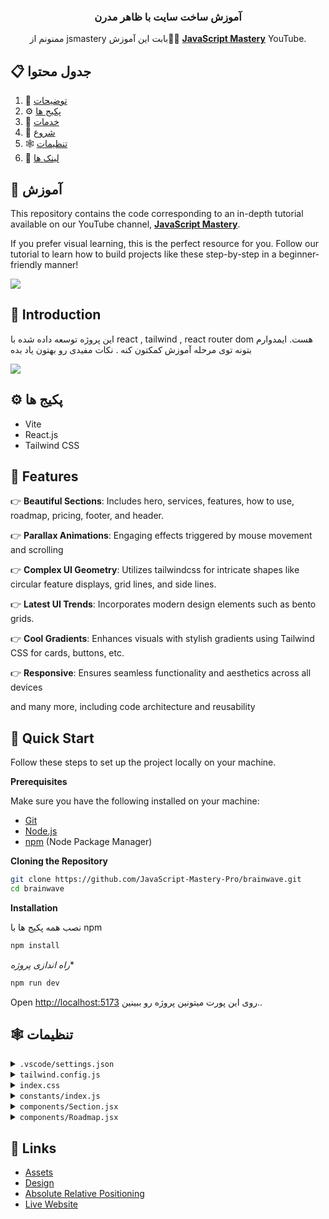 <div align="center">
  

  <h3 align="center">آموزش ساخت سایت با ظاهر مدرن</h3>

   <div align="center">
     ممنونم از jsmastery بابت این آموزش🙏🌹 <a href="https://www.youtube.com/@javascriptmastery/videos" target="_blank"><b>JavaScript Mastery</b></a> YouTube.
    </div>
</div>

## 📋 <a name="table">جدول محتوا</a>

1. 🤖 [توضیحات](#introduction)
2. ⚙️ [پکیج ها](#tech-stack)
3. 🔋 [خدمات](#features)
4. 🤸 [شروع](#quick-start)
5. 🕸️ [تنظیمات](#snippets)
6. 🔗 [لینک ها](#links)


## 🚨 آموزش

This repository contains the code corresponding to an in-depth tutorial available on our YouTube channel, <a href="https://www.youtube.com/@javascriptmastery/videos" target="_blank"><b>JavaScript Mastery</b></a>.

If you prefer visual learning, this is the perfect resource for you. Follow our tutorial to learn how to build projects like these step-by-step in a beginner-friendly manner!

<a href="https://youtu.be/B91wc5dCEBA" target="_blank"><img src="https://github.com/sujatagunale/EasyRead/assets/151519281/1736fca5-a031-4854-8c09-bc110e3bc16d" /></a>

## <a name="introduction">🤖 Introduction</a>
این پروژه توسعه داده شده با react , tailwind , react router dom هست. ایمدوارم بتونه توی مرحله آموزش کمکتون کنه . نکات مفیدی رو بهتون یاد بده

<a href="https://discord.com/invite/n6EdbFJ" target="_blank"><img src="https://github.com/sujatagunale/EasyRead/assets/151519281/618f4872-1e10-42da-8213-1d69e486d02e" /></a>

## <a name="tech-stack">⚙️ پکیج ها</a>

- Vite
- React.js
- Tailwind CSS

## <a name="features">🔋 Features</a>

👉 **Beautiful Sections**: Includes hero, services, features, how to use, roadmap, pricing, footer, and header.

👉 **Parallax Animations**: Engaging effects triggered by mouse movement and scrolling

👉 **Complex UI Geometry**: Utilizes tailwindcss for intricate shapes like circular feature displays, grid lines, and side lines.

👉 **Latest UI Trends**: Incorporates modern design elements such as bento grids.

👉 **Cool Gradients**: Enhances visuals with stylish gradients using Tailwind CSS for cards, buttons, etc.

👉 **Responsive**: Ensures seamless functionality and aesthetics across all devices

and many more, including code architecture and reusability

## <a name="quick-start">🤸 Quick Start</a>

Follow these steps to set up the project locally on your machine.

**Prerequisites**

Make sure you have the following installed on your machine:

- [Git](https://git-scm.com/)
- [Node.js](https://nodejs.org/en)
- [npm](https://www.npmjs.com/) (Node Package Manager)

**Cloning the Repository**

```bash
git clone https://github.com/JavaScript-Mastery-Pro/brainwave.git
cd brainwave
```

**Installation**

نصب همه پکیج ها با npm
```bash
npm install
```

*راه اندازی پروژه**

```bash
npm run dev
```

Open [http://localhost:5173](http://localhost:5173) روی این پورت میتونین پروژه رو ببینین..

## <a name="snippets">🕸️ تنظیمات</a>

<details>
<summary><code>.vscode/settings.json</code></summary>

```json
{
  "editor.defaultFormatter": "esbenp.prettier-vscode",
  "editor.formatOnSave": true,
  "editor.codeActionsOnSave": {
    "source.fixAll.eslint": "explicit",
    "source.addMissingImports": "explicit"
  },
  "prettier.tabWidth": 2,
  "prettier.useTabs": false,
  "prettier.semi": true,
  "prettier.singleQuote": false,
  "prettier.jsxSingleQuote": false,
  "prettier.trailingComma": "es5",
  "prettier.arrowParens": "always",
  "[javascriptreact]": {
    "editor.defaultFormatter": "esbenp.prettier-vscode"
  },
  "[css]": {
    "editor.defaultFormatter": "vscode.css-language-features"
  },
  "[svg]": {
    "editor.defaultFormatter": "jock.svg"
  }
}
```

</details>

<details>
<summary><code>tailwind.config.js</code></summary>

```javascript
/** @type {import('tailwindcss').Config} */
import { fontFamily } from "tailwindcss/defaultTheme";
import plugin from "tailwindcss/plugin";

export default {
  content: [
    "./index.html",
    "./src/**/*.{js,ts,jsx,tsx}",
    "./public/assets/**/*.{js,ts,jsx,tsx}",
  ],
  theme: {
    extend: {
      colors: {
        color: {
          1: "#AC6AFF",
          2: "#FFC876",
          3: "#FF776F",
          4: "#7ADB78",
          5: "#858DFF",
          6: "#FF98E2",
        },
        stroke: {
          1: "#26242C",
        },
        n: {
          1: "#FFFFFF",
          2: "#CAC6DD",
          3: "#ADA8C3",
          4: "#757185",
          5: "#3F3A52",
          6: "#252134",
          7: "#15131D",
          8: "#0E0C15",
          9: "#474060",
          10: "#43435C",
          11: "#1B1B2E",
          12: "#2E2A41",
          13: "#6C7275",
        },
      },
      fontFamily: {
        sans: ["var(--font-sora)", ...fontFamily.sans],
        code: "var(--font-code)",
        grotesk: "var(--font-grotesk)",
      },
      letterSpacing: {
        tagline: ".15em",
      },
      spacing: {
        0.25: "0.0625rem",
        7.5: "1.875rem",
        15: "3.75rem",
      },
      opacity: {
        15: ".15",
      },
      transitionDuration: {
        DEFAULT: "200ms",
      },
      transitionTimingFunction: {
        DEFAULT: "linear",
      },
      zIndex: {
        1: "1",
        2: "2",
        3: "3",
        4: "4",
        5: "5",
      },
      borderWidth: {
        DEFAULT: "0.0625rem",
      },
      backgroundImage: {
        "radial-gradient": "radial-gradient(var(--tw-gradient-stops))",
        "conic-gradient":
          "conic-gradient(from 225deg, #FFC876, #79FFF7, #9F53FF, #FF98E2, #FFC876)",
        "benefit-card-1": "url(assets/benefits/card-1.svg)",
        "benefit-card-2": "url(assets/benefits/card-2.svg)",
        "benefit-card-3": "url(assets/benefits/card-3.svg)",
        "benefit-card-4": "url(assets/benefits/card-4.svg)",
        "benefit-card-5": "url(assets/benefits/card-5.svg)",
        "benefit-card-6": "url(assets/benefits/card-6.svg)",
      },
    },
  },
  plugins: [
    plugin(function ({ addBase, addComponents, addUtilities }) {
      addBase({});
      addComponents({
        ".container": {
          "@apply max-w-[77.5rem] mx-auto px-5 md:px-10 lg:px-15 xl:max-w-[87.5rem]":
            {},
        },
        ".h1": {
          "@apply font-semibold text-[2.5rem] leading-[3.25rem] md:text-[2.75rem] md:leading-[3.75rem] lg:text-[3.25rem] lg:leading-[4.0625rem] xl:text-[3.75rem] xl:leading-[4.5rem]":
            {},
        },
        ".h2": {
          "@apply text-[1.75rem] leading-[2.5rem] md:text-[2rem] md:leading-[2.5rem] lg:text-[2.5rem] lg:leading-[3.5rem] xl:text-[3rem] xl:leading-tight":
            {},
        },
        ".h3": {
          "@apply text-[2rem] leading-normal md:text-[2.5rem]": {},
        },
        ".h4": {
          "@apply text-[2rem] leading-normal": {},
        },
        ".h5": {
          "@apply text-2xl leading-normal": {},
        },
        ".h6": {
          "@apply font-semibold text-lg leading-8": {},
        },
        ".body-1": {
          "@apply text-[0.875rem] leading-[1.5rem] md:text-[1rem] md:leading-[1.75rem] lg:text-[1.25rem] lg:leading-8":
            {},
        },
        ".body-2": {
          "@apply font-light text-[0.875rem] leading-6 md:text-base": {},
        },
        ".caption": {
          "@apply text-sm": {},
        },
        ".tagline": {
          "@apply font-grotesk font-light text-xs tracking-tagline uppercase":
            {},
        },
        ".quote": {
          "@apply font-code text-lg leading-normal": {},
        },
        ".button": {
          "@apply font-code text-xs font-bold uppercase tracking-wider": {},
        },
      });
      addUtilities({
        ".tap-highlight-color": {
          "-webkit-tap-highlight-color": "rgba(0, 0, 0, 0)",
        },
      });
    }),
  ],
};
```

</details>

<details>
<summary><code>index.css</code></summary>

```css
@import url("https://fonts.googleapis.com/css2?family=Sora:wght@300;400;600&display=swap");
@import url("https://fonts.googleapis.com/css2?family=Source+Code+Pro:wght@400;600;700&display=swap");
@import url("https://fonts.googleapis.com/css2?family=Space+Grotesk:wght@300&display=swap");

@import "tailwindcss";

:root {
  --font-sora: "Sora", sans-serif;
  --font-code: "Source Code Pro", monospace;
  --font-grotesk: "Space Grotesk", sans-serif;
  color-scheme: dark;
}

* {
  scroll-behavior: smooth;
}

.text-n-1 {
  color: "#FFFFFF";
}
.text-n-2 {
  color: "#CAC6DD";
}
.text-n-3 {
  color: "#ADA8C3";
}
.text-n-4 {
  color: "#757185";
}
.text-n-5 {
  color: "#3F3A52";
}
.text-n-6 {
  color: "#252134";
}
.text-n-7 {
  color: "#15131D";
}
.text-n-8 {
  color: "#0E0C15";
}
.text-n-9 {
  color: "#474060";
}
.text-n-10 {
  color: "#43435C";
}
.text-n-11 {
  color: "#1B1B2E";
}
.text-n-12 {
  color: "#2E2A41";
}
.text-n-13 {
  color: "#6C7275";
}

.bg-n-1 {
  background-color: "#FFFFFF";
}
.bg-n-2 {
  background-color: "#CAC6DD";
}
.bg-n-3 {
  background-color: "#ADA8C3";
}
.bg-n-4 {
  background-color: "#757185";
}
.bg-n-5 {
  background-color: "#3F3A52";
}
.bg-n-6 {
  background-color: "#252134";
}
.bg-n-7 {
  background-color: "#15131D";
}
.bg-n-8 {
  background-color: "#0E0C15";
}
.bg-n-9 {
  background-color: "#474060";
}
.bg-n-10 {
  background-color: "#43435C";
}
.bg-n-11 {
  background-color: "#1B1B2E";
}
.bg-n-12 {
  background-color: "#2E2A41";
}
.bg-n-13 {
  background-color: "#6C7275";
}
.ltr {
  direction: ltr;
}

.container {
  @apply max-w-[77.5rem] mx-auto px-5 md:px-10 lg:px-15 xl:max-w-[87.5rem];
}
.h1 {
  @apply font-semibold text-[2.5rem] leading-[3.25rem] md:text-[2.75rem] md:leading-[3.75rem] lg:text-[3.25rem] lg:leading-[4.0625rem] xl:text-[3.75rem] xl:leading-[4.5rem];
}
.h2 {
  @apply text-[1.75rem] leading-[2.5rem] md:text-[2rem] md:leading-[2.5rem] lg:text-[2.5rem] lg:leading-[3.5rem] xl:text-[3rem] xl:leading-tight;
}
.h3 {
  @apply text-[2rem] leading-normal md:text-[2.5rem];
}
.h4 {
  @apply text-[2rem] leading-normal;
}

.h5 {
  @apply text-2xl leading-normal;
}
.h6 {
  @apply font-semibold text-lg leading-8;
}
.body-1 {
  @apply text-[0.875rem] leading-[1.5rem] md:text-[1rem] md:leading-[1.75rem] lg:text-[1.25rem] lg:leading-8;
}

.body-2 {
  @apply font-light text-[0.875rem] leading-6 md:text-base;
}

.caption {
  @apply text-sm;
}

.tagline {
  @apply  font-light text-xs  uppercase;
}
.quote {
  @apply  text-lg leading-normal;
}
.button {
  @apply  text-xs font-bold uppercase tracking-wider;
}
.tap-highlight-color {
  -webkit-tap-highlight-color: rgba(0, 0, 0, 0);
}



body {
  @apply font-sans bg-[#0E0C15]  text-base;
  color: "#ffffff";
  direction: rtl;
}

.rotate-45 {
  @apply rotate-[45deg];
}

.rotate-90 {
  @apply rotate-[90deg];
}

.rotate-135 {
  @apply rotate-[135deg];
}

.rotate-180 {
  @apply rotate-[180deg];
}

.rotate-225 {
  @apply rotate-[225deg];
}

.rotate-270 {
  @apply rotate-[270deg];
}

.rotate-315 {
  @apply rotate-[315deg];
}

.rotate-360 {
  @apply rotate-[360deg];
}

.-rotate-45 {
  @apply rotate-[-45deg];
}

.-rotate-90 {
  @apply rotate-[-90deg];
}

.-rotate-135 {
  @apply rotate-[-135deg];
}

.-rotate-180 {
  @apply rotate-[-180deg];
}

.-rotate-225 {
  @apply rotate-[-225deg];
}

.-rotate-270 {
  @apply rotate-[-270deg];
}

.-rotate-315 {
  @apply rotate-[-315deg];
}

.-rotate-360 {
  @apply rotate-[-360deg];
}

```

</details>

<details>
<summary><code>constants/index.js</code></summary>

```javascript
import {
  benefitIcon1,
  benefitIcon2,
  benefitIcon3,
  benefitIcon4,
  benefitImage2,
  chromecast,
  disc02,
  discord,
  discordBlack,
  facebook,
  figma,
  file02,
  framer,
  homeSmile,
  instagram,
  notification2,
  notification3,
  notification4,
  notion,
  photoshop,
  plusSquare,
  protopie,
  raindrop,
  recording01,
  recording03,
  roadmap1,
  roadmap2,
  roadmap3,
  roadmap4,
  searchMd,
  slack,
  sliders04,
  telegram,
  twitter,
  yourlogo,
} from "../../public/assets";

export const navigation = [
  {
    id: "0",
    title: "خدمات",
    url: "#features",
  },
  {
    id: "1",
    title: "قیمت",
    url: "#pricing",
  },
  {
    id: "2",
    title: "نحوه ی استفاده",
    url: "#how-to-use",
  },
  {
    id: "3",
    title: "نقشه راه",
    url: "#roadmap",
  },
  {
    id: "4",
    title: "ساخت اکانت جدید",
    url: "#signup",
    onlyMobile: true,
  },
  {
    id: "5",
    title: "ورود",
    url: "#login",
    onlyMobile: true,
  },
];

export const heroIcons = [homeSmile, file02, searchMd, plusSquare];

export const notificationImages = [notification4, notification3, notification2];

export const companyLogos = [yourlogo, yourlogo, yourlogo, yourlogo, yourlogo];

export const brainwaveServices = [
  "تولید کننده عکس",
  "افزایش دهنده کیفیت عکس",
  "چت با هوش مصنوعی",
];

export const brainwaveServicesIcons = [
  recording03,
  recording01,
  disc02,
  chromecast,
  sliders04,
];
export const roadmap = [
  {
    id: "0",
    title: "شناسایی صدا",
    text: "امکان فهم و پاسخ‌گویی ربات به دستورات صوتی، تا کاربران بتوانند به راحتی بدون نیاز به لمس صفحه با اپلیکیشن تعامل کنند.",
    date: "1403 اردیبهشت",
    status: "done",
    imageUrl: roadmap1,
    colorful: true,
  },
  {
    id: "1",
    title: "بازی",
    text: "افزودن المان‌های شبیه به بازی، مانند نشان‌ها یا رتبه‌بندی‌ها، برای تشویق کاربران به استفاده بیشتر از ربات چت.",
    date: "1403 خرداد",
    status: "progress",
    imageUrl: roadmap2,
  },
  {
    id: "2",
    title: "رباط شخصی سازی شده",
    text: "امکان شخصی‌سازی ظاهر و رفتار ربات توسط کاربران، تا تجربه تعامل با ربات جذاب‌تر و سرگرم‌کننده‌تر شود.",
    date: "1403 تیر",
    status: "done",
    imageUrl: roadmap3,
  },
  {
    id: "3",
    title: "یکپارچگی با Api ها",
    text: "چندین هوش مصنوعی قدرتمند دنیا پاسخگوی شما هستند. با اطمینان استفاده کنید.",
    date: "1403 شهریور",
    status: "progress",
    imageUrl: roadmap4,
  },
];

export const collabText =
  "با اتوماسیون هوشمند و امنیت عالی، این بهترین راه‌حل برای تیم‌هایی‌ هست که می‌خوان کارشون رو هوشمندتر انجام بدن.";

export const collabContent = [
  {
    id: "0",
    title: "یکپارچگی بدون مشکل",
  },
  {
    id: "1",
    title: "اتوماسیون هوشمند",
  },
  {
    id: "2",
    title: "امنیت بی نظیر",
  },
];

export const collabApps = [
  {
    id: "0",
    title: "فیگما",
    icon: figma,
    width: 26,
    height: 36,
  },
  {
    id: "1",
    title: "نوشن",
    icon: notion,
    width: 34,
    height: 36,
  },
  {
    id: "2",
    title: "دیسکورد",
    icon: discord,
    width: 36,
    height: 28,
  },
  {
    id: "3",
    title: "اسلک",
    icon: slack,
    width: 34,
    height: 35,
  },
  {
    id: "4",
    title: "فتوشاپ",
    icon: photoshop,
    width: 34,
    height: 34,
  },
  {
    id: "5",
    title: "پروتاپی",
    icon: protopie,
    width: 34,
    height: 34,
  },
  {
    id: "6",
    title: "فریمر",
    icon: framer,
    width: 26,
    height: 34,
  },
  {
    id: "7",
    title: "رین دراپ",
    icon: raindrop,
    width: 38,
    height: 32,
  },
];

export const pricing = [
  {
    id: "0",
    title: "پایه",
    description: "ربات چت هوشمند، پیشنهادات شخصی‌سازی‌شده",
    price: "رایگان",
    features: [
      "ربات چت هوشمندی که می‌تواند سوالات شما را درک کند",
      "پیشنهادات شخصی‌سازی‌شده بر اساس علایق شما",
      "امکان استفاده از اپلیکیشن و ویژگی‌های آن بدون هیچ هزینه‌ای",
    ],
  },
  {
    id: "1",
    title: "پیشرفته",
    description: "ربات چت پیشرفته هوشمند، پشتیبانی اولویت‌دار، داشبورد آنالیز",
    price: "۹.۹۹ دلار",
    features: [
      "ربات چت پیشرفته که می‌تواند سوالات پیچیده را درک کند",
      "داشبورد آنالیز برای پیگیری مکالمات شما",
      "پشتیبانی اولویت‌دار برای حل سریع مشکلات",
    ],
  },
  {
    id: "2",
    title: "شرکتی",
    description: "ربات چت سفارشی، آنالیز پیشرفته، حساب کاربری اختصاصی",
    price: "تماس بگیرید",
    features: [
      "ربات چت هوشمندی که می‌تواند سوالات شما را درک کند",
      "پیشنهادات شخصی‌سازی‌شده بر اساس علایق شما",
      "امکان استفاده از اپلیکیشن و ویژگی‌های آن بدون هیچ هزینه‌ای",
    ],
  },
];

export const benefits = [
  {
    id: "0",
    title: "هر سوالی بپرسید",
    text: "به کاربران این امکان را می‌دهد تا به سرعت به سوالاتشان پاسخ پیدا کنند بدون اینکه نیاز باشد به منابع مختلف جستجو کنند.",
    backgroundUrl: "./src/assets/benefits/card-1.svg",
    iconUrl: benefitIcon1,
    imageUrl: benefitImage2,
  },
  {
    id: "1",
    title: "هر روز بهتر شوید",
    text: "اپلیکیشن از پردازش زبان طبیعی برای درک سوالات کاربران و ارائه پاسخ‌های دقیق و مرتبط استفاده می‌کند.",
    backgroundUrl: "./src/assets/benefits/card-2.svg",
    iconUrl: benefitIcon2,
    imageUrl: benefitImage2,
    light: true,
  },
  {
    id: "2",
    title: "اتصال در هر جا",
    text: "با ربات چت هوشمند از هر جایی، روی هر دستگاهی، ارتباط برقرار کنید و دسترسی و راحتی بیشتری داشته باشید.",
    backgroundUrl: "./src/assets/benefits/card-3.svg",
    iconUrl: benefitIcon3,
    imageUrl: benefitImage2,
  },
  {
    id: "3",
    title: "پاسخ سریع",
    text: "به کاربران این امکان را می‌دهد تا به سرعت پاسخ سوالاتشان را پیدا کنند بدون اینکه نیاز باشد به منابع مختلف جستجو کنند.",
    backgroundUrl: "./src/assets/benefits/card-4.svg",
    iconUrl: benefitIcon4,
    imageUrl: benefitImage2,
    light: true,
  },
  {
    id: "4",
    title: "هر سوالی بپرسید",
    text: "به کاربران این امکان را می‌دهد تا به سرعت به سوالاتشان پاسخ پیدا کنند بدون اینکه نیاز باشد به منابع مختلف جستجو کنند.",
    backgroundUrl: "./src/assets/benefits/card-5.svg",
    iconUrl: benefitIcon1,
    imageUrl: benefitImage2,
  },
  {
    id: "5",
    title: "هر روز بهتر شوید",
    text: "اپلیکیشن از پردازش زبان طبیعی برای درک سوالات کاربران و ارائه پاسخ‌های دقیق و مرتبط استفاده می‌کند.",
    backgroundUrl: "./src/assets/benefits/card-6.svg",
    iconUrl: benefitIcon2,
    imageUrl: benefitImage2,
  },
];

export const socials = [
  {
    id: "0",
    title: "دیسکورد",
    iconUrl: discordBlack,
    url: "#",
  },
  {
    id: "1",
    title: "توییتر",
    iconUrl: twitter,
    url: "#",
  },
  {
    id: "2",
    title: "اینستاگرام",
    iconUrl: instagram,
    url: "#",
  },
  {
    id: "3",
    title: "تلگرام",
    iconUrl: telegram,
    url: "#",
  },
  {
    id: "4",
    title: "فیسبوک",
    iconUrl: facebook,
    url: "#",
  },
];
```

</details>

<details>
<summary><code>components/Section.jsx</code></summary>

```javascript
import SectionSvg from "../../public/assets/svg/SectionSvg";

const Section = ({
  className,
  id,
  crosses,
  crossesOffset,
  customPaddings,
  children,
}) => (
  <div
    id={id}
    className={`relative 
    ${
      customPaddings ||
      `py-10 lg:py-16 xl:py-20 ${crosses ? "lg:py-32 xl:py-40" : ""}`
    } ${className || ""}`}
  >
    {children}

    <div className="hidden absolute top-0 left-5 w-0.25 h-full bg-stroke-1 pointer-events-none md:block lg:left-7.5 xl:left-10" />
    <div className="hidden absolute top-0 right-5 w-0.25 h-full bg-stroke-1 pointer-events-none md:block lg:right-7.5 xl:right-10" />

    {crosses && (
      <>
        <div
          className={`hidden absolute top-0 left-7.5 right-7.5 h-0.25 bg-stroke-1 ${
            crossesOffset && crossesOffset
          } pointer-events-none lg:block xl:left-10 right-10`}
        />
        <SectionSvg crossesOffset={crossesOffset} />
      </>
    )}
  </div>
);

export default Section;
```

</details>

<details>
<summary><code>components/Roadmap.jsx</code></summary>

```javascript
import Button from "./Button";
import Heading from "./Heading";
import Section from "./Section";
import Tagline from "./TagLine";
import { roadmap } from "../constants";
import { check2, grid, loading1 } from "../../public/assets";
import { Gradient } from "./design/Roadmap";

const Roadmap = () => (
  <Section className="overflow-hidden" id="roadmap">
    <div className="container md:pb-10">
      <Heading tag="Ready to get started" title="What we’re working on" />

      <div className="relative grid gap-6 md:grid-cols-2 md:gap-4 md:pb-[7rem]">
        {roadmap.map((item) => {
          const status = item.status === "done" ? "Done" : "In progress";

          return (
            <div
              className={`md:flex even:md:translate-y-[7rem] p-0.25 rounded-[2.5rem] ${
                item.colorful ? "bg-conic-gradient" : "bg-n-6"
              }`}
              key={item.id}
            >
              <div className="relative p-8 bg-n-8 rounded-[2.4375rem] overflow-hidden xl:p-15">
                <div className="absolute top-0 left-0 max-w-full">
                  <img
                    className="w-full"
                    src={grid}
                    width={550}
                    height={550}
                    alt="Grid"
                  />
                </div>
                <div className="relative z-1">
                  <div className="flex items-center justify-between max-w-[27rem] mb-8 md:mb-20">
                    <Tagline>{item.date}</Tagline>

                    <div className="flex items-center px-4 py-1 bg-n-1 rounded text-n-8">
                      <img
                        className="mr-2.5"
                        src={item.status === "done" ? check2 : loading1}
                        width={16}
                        height={16}
                        alt={status}
                      />
                      <div className="tagline">{status}</div>
                    </div>
                  </div>

                  <div className="mb-10 -my-10 -mx-15">
                    <img
                      className="w-full"
                      src={item.imageUrl}
                      width={628}
                      height={426}
                      alt={item.title}
                    />
                  </div>
                  <h4 className="h4 mb-4">{item.title}</h4>
                  <p className="body-2 text-n-4">{item.text}</p>
                </div>
              </div>
            </div>
          );
        })}

        <Gradient />
      </div>

      <div className="flex justify-center mt-12 md:mt-15 xl:mt-20">
        <Button href="/roadmap">Our roadmap</Button>
      </div>
    </div>
  </Section>
);

export default Roadmap;
```

</details>

## <a name="links">🔗 Links</a>

- [Assets](https://drive.google.com/file/d/1JKzwPl_hnpjIlNbwfjMagb4HosxnyXbf/view?usp=sharing)
- [Design](https://drive.google.com/file/d/15WJMOchujvaQ7Kg9e0nGeGR7G7JOeX1K/view?usp=sharing)
- [Absolute Relative Positioning](https://css-tricks.com/absolute-positioning-inside-relative-positioning/)
- [Live Website](https://jsm-brainwave.com/)
